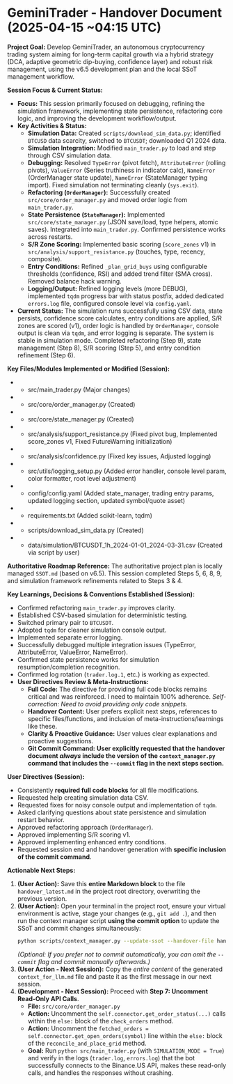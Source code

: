 # GeminiTrader - Handover Document (2025-04-15 ~04:15 UTC)

**Project Goal:** Develop GeminiTrader, an autonomous cryptocurrency trading system aiming for long-term capital growth via a hybrid strategy (DCA, adaptive geometric dip-buying, confidence layer) and robust risk management, using the v6.5 development plan and the local SSoT management workflow.

**Session Focus & Current Status:**
*   **Focus:** This session primarily focused on debugging, refining the simulation framework, implementing state persistence, refactoring core logic, and improving the development workflow/output.
*   **Key Activities & Status:**
    *   **Simulation Data:** Created `scripts/download_sim_data.py`; identified `BTCUSD` data scarcity, switched to `BTCUSDT`; downloaded Q1 2024 data.
    *   **Simulation Integration:** Modified `main_trader.py` to load and step through CSV simulation data.
    *   **Debugging:** Resolved `TypeError` (pivot fetch), `AttributeError` (rolling pivots), `ValueError` (Series truthiness in indicator calc), `NameError` (OrderManager state update), `NameError` (StateManager typing import). Fixed simulation not terminating cleanly (`sys.exit`).
    *   **Refactoring (`OrderManager`):** Successfully created `src/core/order_manager.py` and moved order logic from `main_trader.py`.
    *   **State Persistence (`StateManager`):** Implemented `src/core/state_manager.py` (JSON save/load, type helpers, atomic saves). Integrated into `main_trader.py`. Confirmed persistence works across restarts.
    *   **S/R Zone Scoring:** Implemented basic scoring (`score_zones` v1) in `src/analysis/support_resistance.py` (touches, type, recency, composite).
    *   **Entry Conditions:** Refined `_plan_grid_buys` using configurable thresholds (confidence, RSI) and added trend filter (SMA cross). Removed balance hack warning.
    *   **Logging/Output:** Refined logging levels (more DEBUG), implemented `tqdm` progress bar with status postfix, added dedicated `errors.log` file, configured console level via `config.yaml`.
*   **Current Status:** The simulation runs successfully using CSV data, state persists, confidence score calculates, entry conditions are applied, S/R zones are scored (v1), order logic is handled by `OrderManager`, console output is clean via `tqdm`, and error logging is separate. The system is stable in simulation mode. Completed refactoring (Step 9), state management (Step 8), S/R scoring (Step 5), and entry condition refinement (Step 6).

**Key Files/Modules Implemented or Modified (Session):**
*   - src/main_trader.py (Major changes)
*   - src/core/order_manager.py (Created)
*   - src/core/state_manager.py (Created)
*   - src/analysis/support_resistance.py (Fixed pivot bug, Implemented score_zones v1, Fixed FutureWarning initialization)
*   - src/analysis/confidence.py (Fixed key issues, Adjusted logging)
*   - src/utils/logging_setup.py (Added error handler, console level param, color formatter, root level adjustment)
*   - config/config.yaml (Added state_manager, trading entry params, updated logging section, updated symbol/quote asset)
*   - requirements.txt (Added scikit-learn, tqdm)
*   - scripts/download_sim_data.py (Created)
*   - data/simulation/BTCUSDT_1h_2024-01-01_2024-03-31.csv (Created via script by user)

**Authoritative Roadmap Reference:**
The authoritative project plan is locally managed `SSOT.md` (based on v6.5). This session completed Steps 5, 6, 8, 9, and simulation framework refinements related to Steps 3 & 4.

**Key Learnings, Decisions & Conventions Established (Session):**
*   Confirmed refactoring `main_trader.py` improves clarity.
*   Established CSV-based simulation for deterministic testing.
*   Switched primary pair to `BTCUSDT`.
*   Adopted `tqdm` for cleaner simulation console output.
*   Implemented separate error logging.
*   Successfully debugged multiple integration issues (TypeError, AttributeError, ValueError, NameError).
*   Confirmed state persistence works for simulation resumption/completion recognition.
*   Confirmed log rotation (`trader.log.1`, etc.) is working as expected.
*   **User Directives Review & Meta-Instructions:**
    *   **Full Code:** The directive for providing full code blocks remains critical and was reinforced. I need to maintain 100% adherence. *Self-correction: Need to avoid providing only code snippets.*
    *   **Handover Content:** User prefers explicit next steps, references to specific files/functions, and inclusion of meta-instructions/learnings like these.
    *   **Clarity & Proactive Guidance:** User values clear explanations and proactive suggestions.
    *   **Git Commit Command:** **User explicitly requested that the handover document *always* include the version of the `context_manager.py` command that includes the `--commit` flag in the next steps section.**

**User Directives (Session):**
*   Consistently **required full code blocks** for all file modifications.
*   Requested help creating simulation data CSV.
*   Requested fixes for noisy console output and implementation of `tqdm`.
*   Asked clarifying questions about state persistence and simulation restart behavior.
*   Approved refactoring approach (`OrderManager`).
*   Approved implementing S/R scoring v1.
*   Approved implementing enhanced entry conditions.
*   Requested session end and handover generation with **specific inclusion of the commit command**.

**Actionable Next Steps:**

1.  **(User Action):** Save this **entire Markdown block** to the file `handover_latest.md` in the project root directory, overwriting the previous version.
2.  **(User Action):** Open your terminal in the project root, ensure your virtual environment is active, stage your changes (e.g., `git add .`), and then run the context manager script **using the commit option** to update the SSoT and commit changes simultaneously:
    ```bash
    python scripts/context_manager.py --update-ssot --handover-file handover_latest.md --commit
    ```
    *(Optional: If you prefer not to commit automatically, you can omit the `--commit` flag and commit manually afterwards.)*
3.  **(User Action - Next Session):** Copy the *entire content* of the generated `context_for_llm.md` file and paste it as the first message in our next session.
4.  **(Development - Next Session):** Proceed with **Step 7: Uncomment Read-Only API Calls**.
    *   **File:** `src/core/order_manager.py`
    *   **Action:** Uncomment the `self.connector.get_order_status(...)` calls within the `else:` block of the `check_orders` method.
    *   **Action:** Uncomment the `fetched_orders = self.connector.get_open_orders(symbol)` line within the `else:` block of the `reconcile_and_place_grid` method.
    *   **Goal:** Run `python src/main_trader.py` (with `SIMULATION_MODE = True`) and verify in the logs (`trader.log`, `errors.log`) that the bot successfully connects to the Binance.US API, makes these read-only calls, and handles the responses without crashing.